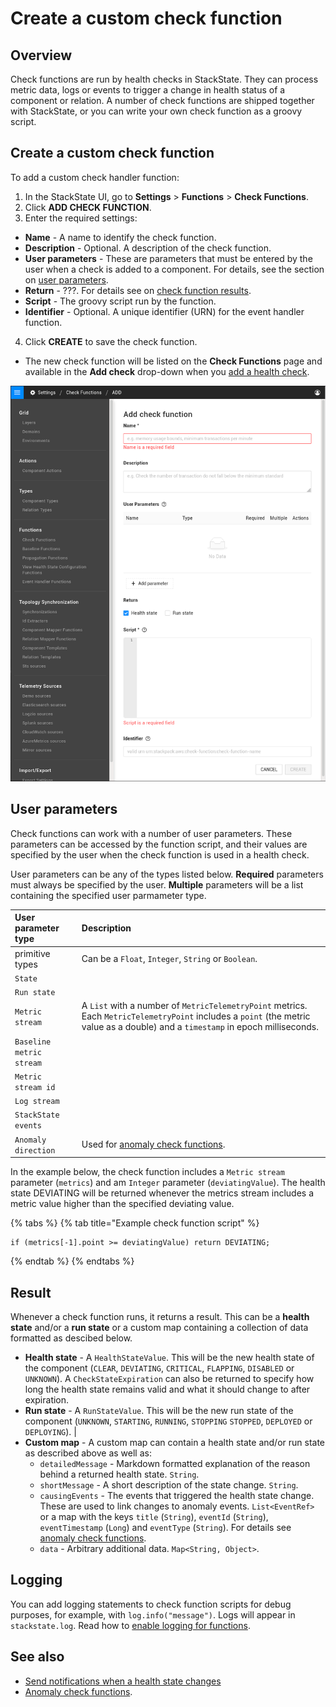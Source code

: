 # Create a custom check function

## Overview 

Check functions are run by health checks in StackState. They can process metric data, logs or events to trigger a change in health status of a component or relation. A number of check functions are shipped together with StackState, or you can write your own check function as a groovy script. 

## Create a custom check function 

To add a custom check handler function:

1. In the StackState UI, go to **Settings** &gt; **Functions** &gt; **Check Functions**.
2. Click **ADD CHECK FUNCTION**.
3. Enter the required settings:
  * **Name** - A name to identify the check function.
  * **Description** - Optional. A description of the check function.
  * **User parameters** - These are parameters that must be entered by the user when a check is added to a component. For details, see the section on [user parameters](#user-parameters).
  * **Return** - ???. For details see on [check function results](#result).  
  * **Script** - The groovy script run by the function.
  * **Identifier** - Optional. A unique identifier \(URN\) for the event handler function.
4. Click **CREATE** to save the check function.
  * The new check function will be listed on the **Check Functions** page and available in the **Add check** drop-down when you [add a health check](../../use/health-state-and-event-notifications/add-a-health-check.md#add-a-health-check-to-an-element).

![Add a custom check function](../../.gitbook/assets/add-check-function.png)

## User parameters

Check functions can work with a number of user parameters. These parameters can be accessed by the function script, and their values are specified by the user when the check function is used in a health check.

User parameters can be any of the types listed below. **Required** parameters must always be specified by the user. **Multiple** parameters will be a list containing the specified user parmameter type.

| User parameter type | Description |
|:---|:---|
| primitive types | Can be a  `Float`, `Integer`, `String` or `Boolean`. |
| `State` | |
| `Run state` | |
| `Metric stream` | A `List` with a number of `MetricTelemetryPoint` metrics. Each `MetricTelemetryPoint` includes a `point` (the metric value as a double) and a `timestamp` in epoch milliseconds. | 
| `Baseline metric stream` | |
| `Metric stream id` | |
| `Log stream` | |
| `StackState events` |  |
| `Anomaly direction` | Used for [anomaly check functions](/develop/developer-guides/anomaly-check-functions.md). |

In the example below, the check function includes a `Metric stream` parameter (`metrics`) and am `Integer` parameter (`deviatingValue`). The health state DEVIATING will be returned whenever the metrics stream includes a metric value higher than the specified deviating value.

{% tabs %}
{% tab title="Example check function script" %}
```text
if (metrics[-1].point >= deviatingValue) return DEVIATING;
```
{% endtab %}
{% endtabs %}

## Result

Whenever a check function runs, it returns a result. This can be a **health state** and/or a **run state** or a custom map containing a collection of data formatted as descibed below. 

* **Health state** - A `HealthStateValue`. This will be the new health state of the component (`CLEAR`, `DEVIATING`, `CRITICAL`, `FLAPPING`, `DISABLED` or `UNKNOWN`). A `CheckStateExpiration` can also be returned to specify how long the health state remains valid and what it should change to after expiration.
* **Run state** - A `RunStateValue`. This will be the new run state of the component (`UNKNOWN`, `STARTING`, `RUNNING`, `STOPPING` `STOPPED`, `DEPLOYED` or `DEPLOYING`). |
* **Custom map** - A custom map can contain a health state and/or run state as described above as well as:
  - `detailedMessage` - Markdown formatted explanation of the reason behind a returned health state. `String`.
  - `shortMessage` - A short description of the state change. `String`.
  - `causingEvents` - The events that triggered the health state change. These are used to link changes to anomaly events. `List<EventRef>` or a map with the keys `title` (`String`), `eventId` (`String`), `eventTimestamp` (`Long`) and `eventType` (`String`). For details see [anomaly check functions](/develop/developer-guides/anomaly-check-functions.md).
  - `data` - Arbitrary additional data. `Map<String, Object>`.

## Logging

You can add logging statements to check function scripts for debug purposes, for example, with `log.info("message")`. Logs will appear in `stackstate.log`. Read how to [enable logging for functions](../../configure/logging/enable-logging.md).

## See also

* [Send notifications when a health state changes](../../use/health-state-and-event-notifications/send-event-notifications.md)
* [Anomaly check functions](/develop/developer-guides/anomaly-check-functions.md).